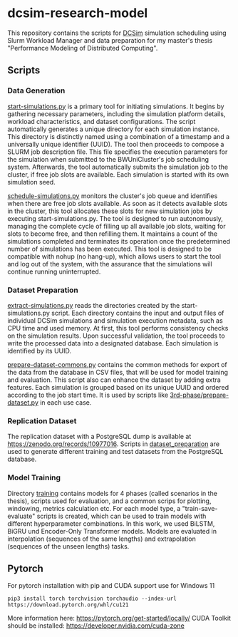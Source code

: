 # dcsim-research-model
This repository contains the scripts for [DCSim](https://github.com/HEPCompSim/DCSim) simulation scheduling using Slurm Workload Manager and data preparation for my master's thesis "Performance Modeling of Distributed Computing".

## Scripts
### Data Generation
[start-simulations.py](simulation-starter%2Fstart-simulations.py) is a primary tool for initiating simulations. 
It begins by gathering necessary parameters, including the simulation platform details, workload characteristics, and dataset configurations. 
The script automatically generates a unique directory for each simulation instance. 
This directory is distinctly named using a combination of a timestamp and a universally unique identifier (UUID). 
The tool then proceeds to compose a SLURM job description file. 
This file specifies the execution parameters for the simulation when submitted to the BWUniCluster's job scheduling system. 
Afterwards, the tool automatically submits the simulation job to the cluster, if free job slots are available. 
Each simulation is started with its own simulation seed.

[schedule-simulations.py](simulation-scheduler%2Fschedule-simulations.py) monitors the cluster's job queue and identifies when there are free job slots available. 
As soon as it detects available slots in the cluster, this tool allocates these slots for new simulation jobs by executing start-simulations.py. 
The tool is designed to run autonomously, managing the complete cycle of filling up all available job slots, waiting for slots to become free, and then refilling them. It maintains a count of the simulations completed and terminates its operation once the predetermined number of simulations has been executed.
This tool is designed to be compatible with nohup (no hang-up), which allows users to start the tool and log out of the system, with the assurance that the simulations will continue running uninterrupted.


### Dataset Preparation
[extract-simulations.py](simulation-results-etl%2Fextract-simulations.py) reads the directories created by the start-simulations.py script. 
Each directory contains the input and output files of individual DCSim simulations and simulation execution metadata, such as CPU time and used memory. 
At first, this tool performs consistency checks on the simulation results. 
Upon successful validation, the tool proceeds to write the processed data into a designated database. 
Each simulation is identified by its UUID.

[prepare-dataset-commons.py](dataset_preparation%2Fprepare-dataset-commons.py) contains the common methods for export of the data from the database in CSV files, that will be used for model training and evaluation. 
This script also can enhance the dataset by adding extra features. 
Each simulation is grouped based on its unique UUID and ordered according to the job start time. 
It is used by scripts like [3rd-phase/prepare-dataset.py](dataset_preparation%2F3rd-phase%2Fprepare-dataset.py) in each use case.

### Replication Dataset
The replication dataset with a PostgreSQL dump is available at https://zenodo.org/records/10977016. 
Scripts in [dataset_preparation](dataset_preparation) are used to generate different training and test datasets from the PostgreSQL database. 

### Model Training
Directory [training](training) contains models for 4 phases (called scenarios in the thesis), scripts used for evaluation, and a common scrips for plotting, windowing, metrics calculation etc.
For each model type, a "train-save-evaluate" scripts is created, which can be used to train models with different hyperparameter combinations.
In this work, we used BiLSTM, BiGRU und Encoder-Only Transformer models.
Models are evaluated in interpolation (sequences of the same lengths) and extrapolation (sequences of the unseen lengths) tasks.

## Pytorch
For pytorch installation with pip and CUDA support use for Windows 11
```shell
pip3 install torch torchvision torchaudio --index-url https://download.pytorch.org/whl/cu121
```
More information here: https://pytorch.org/get-started/locally/
CUDA Toolkit should be installed: https://developer.nvidia.com/cuda-zone

